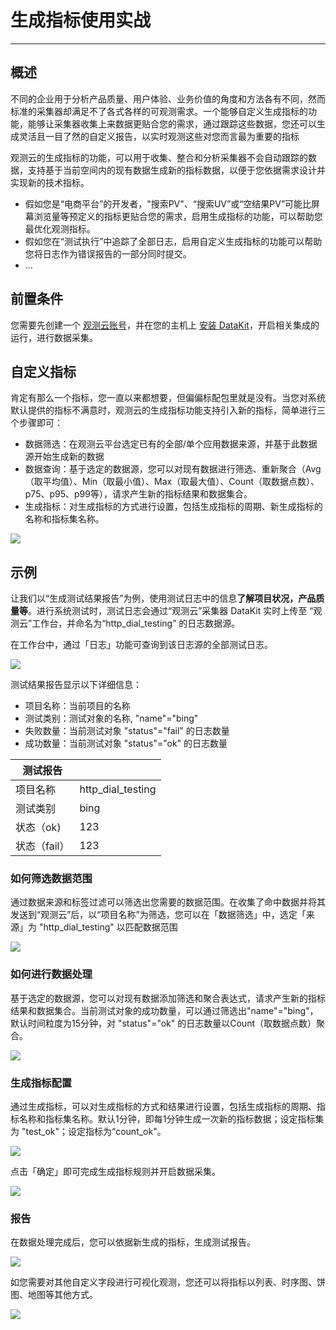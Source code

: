 # 生成指标使用实战
---

## 概述

不同的企业用于分析产品质量、用户体验、业务价值的角度和方法各有不同，然而标准的采集器却满足不了各式各样的可观测需求。一个能够自定义生成指标的功能，能够让采集器收集上来数据更贴合您的需求，通过跟踪这些数据，您还可以生成灵活且一目了然的自定义报告，以实时观测这些对您而言最为重要的指标

观测云的生成指标的功能，可以用于收集、整合和分析采集器不会自动跟踪的数据，支持基于当前空间内的现有数据生成新的指标数据，以便于您依据需求设计并实现新的技术指标。

- 假如您是“电商平台”的开发者，"搜索PV"、“搜索UV”或“空结果PV”可能比屏幕浏览量等预定义的指标更贴合您的需求，启用生成指标的功能，可以帮助您最优化观测指标。
- 假如您在“测试执行”中追踪了全部日志，启用自定义生成指标的功能可以帮助您将日志作为错误报告的一部分同时提交。
- ...

## 前置条件

您需要先创建一个 [观测云账号](https://www.guance.com)，并在您的主机上 [安装 DataKit](../../datakit/datakit-install.md)，开启相关集成的运行，进行数据采集。

## 自定义指标

肯定有那么一个指标，您一直以来都想要，但偏偏标配包里就是没有。当您对系统默认提供的指标不满意时，观测云的生成指标功能支持引入新的指标，简单进行三个步骤即可：

- 数据筛选：在观测云平台选定已有的全部/单个应用数据来源，并基于此数据源开始生成新的数据
- 数据查询：基于选定的数据源，您可以对现有数据进行筛选、重新聚合（Avg（取平均值）、Min（取最小值）、Max（取最大值）、Count（取数据点数）、p75、p95、p99等），请求产生新的指标结果和数据集合。
- 生成指标：对生成指标的方式进行设置，包括生成指标的周期、新生成指标的名称和指标集名称。

![](../img/1.generate-metrics_1.png)

## 示例


让我们以“生成测试结果报告”为例，使用测试日志中的信息**了解项目状况，产品质量等**。进行系统测试时，测试日志会通过“观测云”采集器 DataKit 实时上传至 “观测云”工作台，并命名为“http_dial_testing” 的日志数据源。

在工作台中，通过「日志」功能可查询到该日志源的全部测试日志。

![](../img/1.generate-metrics_2.png)

测试结果报告显示以下详细信息：

- 项目名称：当前项目的名称
- 测试类别：测试对象的名称, "name"="bing"
- 失败数量：当前测试对象 "status"="fail" 的日志数量
- 成功数量：当前测试对象 "status"="ok" 的日志数量

| **测试报告** |  |
| --- | --- |
| 项目名称 | http_dial_testing |
| 测试类别 | bing |
| 状态（ok) |  123 |
| 状态（fail） |  123 |

### 如何筛选数据范围

通过数据来源和标签过滤可以筛选出您需要的数据范围。在收集了命中数据并将其发送到“观测云”后，以“项目名称”为筛选，您可以在「数据筛选」中，选定「来源」为 "http_dial_testing" 以匹配数据范围

![](../img/1.generate-metrics_3.png)

### 如何进行数据处理

基于选定的数据源，您可以对现有数据添加筛选和聚合表达式，请求产生新的指标结果和数据集合。当前测试对象的成功数量，可以通过筛选出"name"="bing"，默认时间粒度为15分钟，对 "status"="ok" 的日志数量以Count（取数据点数）聚合。

![](../img/1.generate-metrics_4.png)

### 生成指标配置

通过生成指标，可以对生成指标的方式和结果进行设置，包括生成指标的周期、指标名称和指标集名称。默认1分钟，即每1分钟生成一次新的指标数据；设定指标集为 "test_ok"；设定指标为“count_ok"。

![](../img/1.generate-metrics_5.png)

点击「确定」即可完成生成指标规则并开启数据采集。

![](../img/1.generate-metrics_6.png)

### 报告

在数据处理完成后，您可以依据新生成的指标，生成测试报告。

![](../img/1.generate-metrics_7.png)

如您需要对其他自定义字段进行可视化观测，您还可以将指标以列表、时序图、饼图、地图等其他方式。

![](../img/1.generate-metrics_8.png)